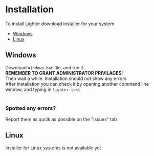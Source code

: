 # Installation
To install Lighter download installer for your system
<br>
- [Windows](#windows)
- [Linux](#linux)

## Windows
Download `Windows.bat` file, and run it.<br>
**REMEMBER TO GRANT ADMINISTRATOR PRIVILAGES!**<br>
Then wait a while. Installation should not show any errors<br>
After installation you can check it by opening another command line window, and typing in `lighter test`<br>
<br>
### Spotted any errors?
Report them as qucik as possible on the "Issues" tab

## Linux
Installer for Linux systems is not available yet
